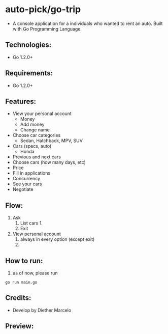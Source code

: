 # auto-pick/go-trip
- A console application for a individuals who wanted to rent an auto. Built with Go Programming Language. 

## Technologies:
- Go 1.2.0+

## Requirements:
- Go 1.2.0+

## Features:
- View your personal account 
    - Money 
    - Add money 
    - Change name 
- Choose car categories
    - Sedan, Hatchback, MPV, SUV
- Cars (specs, auto)
    - Honda 
- Previous and next cars
- Choose cars (how many days, etc)
- Price
- Fill in applications
- Concurrency
- See your cars
- Negotiate

## Flow:
1. Ask
    1. List cars
        1. 
    2. Exit 
2. View personal account 
    1. always in every option (except exit)
    2. 

## How to run:
1. as of now, please run
```
go run main.go
```



## Credits:
- Develop by Diether Marcelo

## Preview:
 


